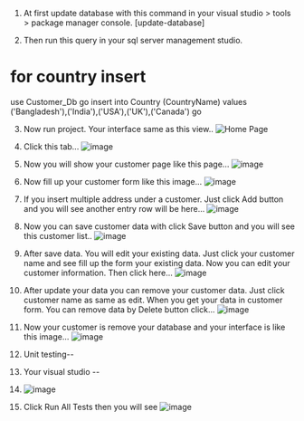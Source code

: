 1. At first update database with this command in your visual studio > tools > package manager console. [update-database]

2. Then run this query in your sql server management studio.

# for country insert
use Customer_Db
go
insert into Country (CountryName) values
('Bangladesh'),('India'),('USA'),('UK'),('Canada')
go


3. Now run project. Your interface same as this view..
![Home Page](https://user-images.githubusercontent.com/83389800/217345211-b0a5ac8c-e301-49b2-872a-05dc81235961.PNG)

4. Click this tab...
![image](https://user-images.githubusercontent.com/83389800/217345834-ee8e6b4a-50e1-4573-b79c-9934580a7ce9.png)

5. Now you will show your customer page like this page...
![image](https://user-images.githubusercontent.com/83389800/217346031-7ee49998-1cca-405c-864c-4be491d38c03.png)

6. Now fill up your customer form like this image...
![image](https://user-images.githubusercontent.com/83389800/217346344-edac5c19-7c9d-4d3d-adf2-ccd8cc06997f.png)

7. If you insert multiple address under a customer. Just click Add button and you will see another entry row will be here...
![image](https://user-images.githubusercontent.com/83389800/217346820-38c422ba-5fd5-45af-b1c9-474f272980c3.png)

8. Now you can save customer data with click Save button and you will see this customer list..
![image](https://user-images.githubusercontent.com/83389800/217347046-461e7bd9-7218-49de-a7f3-8270d03fc90a.png)

9. After save data. You will edit your existing data. Just click your customer name and see fill up the form your existing data.
Now you can edit your customer information. Then click here...
![image](https://user-images.githubusercontent.com/83389800/217347780-4729ed59-1c49-42bf-9d09-2dcefbdb3bcc.png)

10. After update your data you can remove your customer data. Just click customer name as same as edit.
When you get your data in customer form. You can remove data by Delete button click...
![image](https://user-images.githubusercontent.com/83389800/217348531-1a2c30a1-a085-4964-9d3d-3e49af3d3cca.png)

11. Now your customer is remove your database and your interface is like this image...
![image](https://user-images.githubusercontent.com/83389800/217348798-bc8e4cf2-633a-41dd-a543-558329e85e9a.png)

12. Unit testing--
13. Your visual studio -- 
14. ![image](https://user-images.githubusercontent.com/83389800/217356734-7e2f5fdb-bbcb-48a2-baba-aadc10e531f2.png)
15. Click Run All Tests then you will see 
![image](https://user-images.githubusercontent.com/83389800/217357090-b6cd2596-455e-4a15-93be-d74b26a0300d.png)
